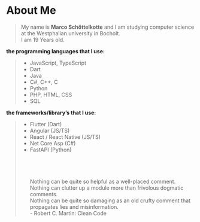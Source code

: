 # **About Me**

>My name is __Marco Schöttelkotte__ and I am studying computer science at the Westphalian university in Bocholt.\
>I am 19 Years old.


**the programming languages that I use:**
>  - JavaScript, TypeScript
>  - Dart
>  - Java
>  - C#, C++, C
>  - Python
>  - PHP, HTML, CSS
>  - SQL

**the frameworks/library’s that I use:**
>  - Flutter (Dart)
>  - Angular (JS/TS)
>  - React / React Native (JS/TS)
>  - Net Core Asp (C#)
>  - FastAPI (Python)
\
\
\
\
\
> Nothing can be quite so helpful as a well-placed comment.\
> Nothing can clutter up a module more than frivolous dogmatic comments.\
> Nothing can be quite so damaging as an old crufty comment that propagates lies and misinformation.\
>                                                                     - Robert C. Martin: Clean Code
